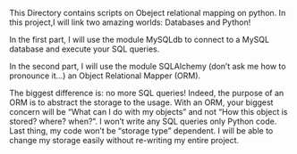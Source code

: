 This Directory contains scripts on Obeject relational mapping on python.
In this project,I will link two amazing worlds: Databases and Python!

In the first part, I will use the module MySQLdb to connect to a MySQL database and execute your SQL queries.

In the second part, I will use the module SQLAlchemy (don’t ask me how to pronounce it…) an Object Relational Mapper (ORM).

The biggest difference is: no more SQL queries! Indeed, the purpose of an ORM is to abstract the storage to the usage. With an ORM, your biggest concern will be “What can I do with my objects” and not “How this object is stored? where? when?”. I won’t write any SQL queries only Python code. Last thing, my code won’t be “storage type” dependent. I will be able to change my storage easily without re-writing my entire project.
